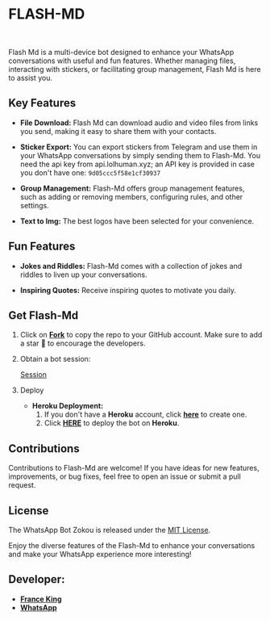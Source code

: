 <p align="center"><h1> FLASH-MD </h1><br> </p>



Flash Md is a multi-device bot designed to enhance your WhatsApp conversations with useful and fun features. Whether managing files, interacting with stickers, or facilitating group management, Flash Md is here to assist you.

## Key Features

- **File Download:** Flash Md can download audio and video files from links you send, making it easy to share them with your contacts.

- **Sticker Export:** You can export stickers from Telegram and use them in your WhatsApp conversations by simply sending them to Flash-Md. You need the api key from api.lolhuman.xyz; an API key is provided in case you don't have one: `9d05ccc5f58e1cf30937`

- **Group Management:** Flash-Md offers group management features, such as adding or removing members, configuring rules, and other settings.

- **Text to Img:** The best logos have been selected for your convenience.

## Fun Features

- **Jokes and Riddles:** Flash-Md comes with a collection of jokes and riddles to liven up your conversations.

- **Inspiring Quotes:** Receive inspiring quotes to motivate you daily.

## Get Flash-Md

1. Click on **[Fork](https://github.com/franceking1/Flash-Md/fork)** to copy the repo to your GitHub account. Make sure to add a star 🌟 to encourage the developers.

2. Obtain a bot session: 

   [Session](https://zokouscan.onrender.com)

3. Deploy
   - **Heroku Deployment:**
     1. If you don't have a **Heroku** account, click [**here**](https://id.heroku.com/login) to create one.
     2. Click [**HERE**](https://dashboard.heroku.com/new?template=https://github.com/franceking1/Flash-Md) to deploy the bot on **Heroku**.

## Contributions

Contributions to Flash-Md are welcome! If you have ideas for new features, improvements, or bug fixes, feel free to open an issue or submit a pull request.

## License

The WhatsApp Bot Zokou is released under the [MIT License](https://opensource.org/licenses/MIT).

Enjoy the diverse features of the Flash-Md  to enhance your conversations and make your WhatsApp experience more interesting!

## Developer:

- [**France King**](https://instagram.com/france.king1)
- [**WhatsApp**](https://wa.me/254751284190)

